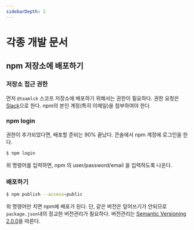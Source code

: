 ```yaml
---
sidebarDepth: 2
---
```


# 각종 개발 문서

## npm 저장소에 배포하기

### 저장소 접근 권한
먼저 `@teamlck` 스코프 저장소에 배포하기 위해서는 권한이 필요하다. 권한 요청은 [Slack](https://teamlck.slack.com/messages/CCPLB4X16)으로 한다.
npm의 본인 계정(특히 이메일)을 첨부하여야 한다.

### npm login
권한이 추가되었다면, 배포할 준비는 90% 끝났다. 콘솔에서 npm 계정에 로그인을 한다.

```bash
$ npm login
```

위 명령어를 입력하면, npm 의 user/password/email 을 입력하도록 나온다.

### 배포하기

```bash
$ npm publish --access=public
```

위 명령어만 치면 npm에 배포가 된다. 단, 같은 버전은 덮어쓰기가 안되므로 `package.json`내의 정교한 버전관리가 필요하다.
버전관리는 [Semantic Versioning 2.0.0](/en/develop/semver)을 따른다.
